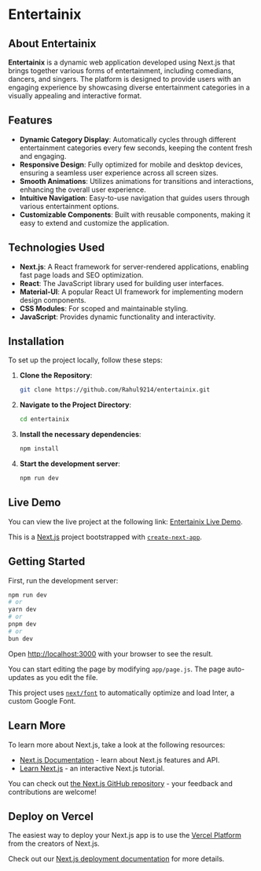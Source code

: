 # Entertainix 

## About Entertainix

**Entertainix** is a dynamic web application developed using Next.js that brings together various forms of entertainment, including comedians, dancers, and singers. The platform is designed to provide users with an engaging experience by showcasing diverse entertainment categories in a visually appealing and interactive format.

## Features

- **Dynamic Category Display**: Automatically cycles through different entertainment categories every few seconds, keeping the content fresh and engaging.
- **Responsive Design**: Fully optimized for mobile and desktop devices, ensuring a seamless user experience across all screen sizes.
- **Smooth Animations**: Utilizes animations for transitions and interactions, enhancing the overall user experience.
- **Intuitive Navigation**: Easy-to-use navigation that guides users through various entertainment options.
- **Customizable Components**: Built with reusable components, making it easy to extend and customize the application.

## Technologies Used

- **Next.js**: A React framework for server-rendered applications, enabling fast page loads and SEO optimization.
- **React**: The JavaScript library used for building user interfaces.
- **Material-UI**: A popular React UI framework for implementing modern design components.
- **CSS Modules**: For scoped and maintainable styling.
- **JavaScript**: Provides dynamic functionality and interactivity.

## Installation

To set up the project locally, follow these steps:

1. **Clone the Repository**:
   ```bash
   git clone https://github.com/Rahul9214/entertainix.git
   
2. **Navigate to the Project Directory**:
   ```bash
   cd entertainix

3. **Install the necessary dependencies**:
   ```bash
   npm install

4. **Start the development server**:
   ```bash
   npm run dev

   
## Live Demo

You can view the live project at the following link: [Entertainix Live Demo](https://entertainix-papo.vercel.app/).





This is a [Next.js](https://nextjs.org/) project bootstrapped with [`create-next-app`](https://github.com/vercel/next.js/tree/canary/packages/create-next-app).

## Getting Started

First, run the development server:

```bash
npm run dev
# or
yarn dev
# or
pnpm dev
# or
bun dev
```

Open [http://localhost:3000](http://localhost:3000) with your browser to see the result.

You can start editing the page by modifying `app/page.js`. The page auto-updates as you edit the file.

This project uses [`next/font`](https://nextjs.org/docs/basic-features/font-optimization) to automatically optimize and load Inter, a custom Google Font.

## Learn More

To learn more about Next.js, take a look at the following resources:

- [Next.js Documentation](https://nextjs.org/docs) - learn about Next.js features and API.
- [Learn Next.js](https://nextjs.org/learn) - an interactive Next.js tutorial.

You can check out [the Next.js GitHub repository](https://github.com/vercel/next.js/) - your feedback and contributions are welcome!

## Deploy on Vercel

The easiest way to deploy your Next.js app is to use the [Vercel Platform](https://vercel.com/new?utm_medium=default-template&filter=next.js&utm_source=create-next-app&utm_campaign=create-next-app-readme) from the creators of Next.js.

Check out our [Next.js deployment documentation](https://nextjs.org/docs/deployment) for more details.
